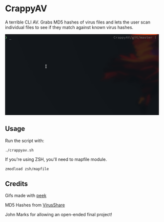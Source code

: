# CrappyAV

A terrible CLI AV. Grabs MD5 hashes of virus files and lets the user scan individual files to see if they match against known virus hashes.

![](img/crappyav1.gif)

## Usage

Run the script with:

```
./crappyav.sh
```

If you're using ZSH, you'll need to mapfile module.

```
zmodload zsh/mapfile
```

## Credits

Gifs made with [peek](https://github.com/phw/peek)

MD5 Hashes from [VirusShare](https://virusshare.com/hashes.4n6)

John Marks for allowing an open-ended final project!